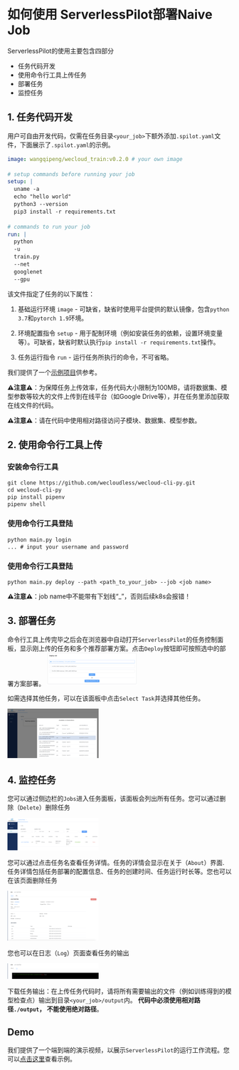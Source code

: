 # 如何使用 ServerlessPilot部署Naive Job

ServerlessPilot的使用主要包含四部分

- 任务代码开发
- 使用命令行工具上传任务
- 部署任务
- 监控任务

## 1. 任务代码开发

用户可自由开发代码，仅需在任务目录`<your_job>`下额外添加`.spilot.yaml`文件，下面展示了`.spilot.yaml`的示例。

```yaml
image: wangqipeng/wecloud_train:v0.2.0 # your own image 

# setup commands before running your job
setup: |
  uname -a
  echo "hello world"
  python3 --version
  pip3 install -r requirements.txt

# commands to run your job
run: |
  python
  -u
  train.py
  --net
  googlenet
  --gpu
```

该文件指定了任务的以下属性：

1. 基础运行环境 `image` - 可缺省，缺省时使用平台提供的默认镜像，包含`python 3.7`和`pytorch 1.9`环境。

2. 环境配置指令 `setup` - 用于配制环境（例如安装任务的依赖，设置环境变量等）。可缺省，缺省时默认执行`pip install -r requirements.txt`操作。

3. 任务运行指令 `run` - 运行任务所执行的命令，不可省略。

我们提供了一个[示例项目](https://github.com/wecloudless/wecloud_example)供参考。

  **⚠️注意⚠️**：为保障任务上传效率，任务代码大小限制为100MB，请将数据集、模型参数等较大的文件上传到在线平台（如Google Drive等），并在任务里添加获取在线文件的代码。

  **⚠️注意⚠️**：请在代码中使用相对路径访问子模块、数据集、模型参数。

## 2. 使用命令行工具上传

### 安装命令行工具

```shell
git clone https://github.com/wecloudless/wecloud-cli-py.git
cd wecloud-cli-py
pip install pipenv
pipenv shell
```

### 使用命令行工具登陆

```shell
python main.py login
... # input your username and password
```

### 使用命令行工具登陆

```shell
python main.py deploy --path <path_to_your_job> --job <job name>
```

**⚠️注意⚠️**：job name中不能带有下划线“_”，否则后续k8s会报错！


## 3. 部署任务

命令行工具上传完毕之后会在浏览器中自动打开`ServerlessPilot`的任务控制面板，显示刚上传的任务和多个推荐部署方案。点击`Deploy`按钮即可按照选中的部署方案部署。
<img src="assets/image-20230816.png" alt="image-20230816" style="zoom:20%;" />

如需选择其他任务，可以在该面板中点击`Select Task`并选择其他任务。

<img src="assets/select_task2.png" alt="image-20230426181836958" style="zoom:20%;" />


## 4. 监控任务 

您可以通过侧边栏的`Jobs`进入任务面板，该面板会列出所有任务。您可以通过删除（`Delete`）删除任务

<img src="assets/jobs.png" alt="image-20230426182604439" style="zoom:20%;" />

您可以通过点击任务名查看任务详情。任务的详情会显示在关于（`About`）界面.  任务详情包括任务部署的配置信息、任务的创建时间、任务运行时长等。您也可以在该页面删除任务

<img src="assets/jobs_about.png" alt="image-20230426183045318" style="zoom:20%;" />

您也可以在日志（`Log`）页面查看任务的输出

<img src="assets/jobs_log.png" alt="image-20230426183220394" style="zoom:20%;" />

下载任务输出：在上传任务代码时，请将所有需要输出的文件（例如训练得到的模型检查点）输出到目录`<your_job>/output`内。
**代码中必须使用相对路径`./output`， 不能使用绝对路径**。


## Demo

我们提供了一个端到端的演示视频，以展示`ServerlessPilot`的运行工作流程。您可以[点击这里](https://disk.pku.edu.cn:443/link/CC7619B71190026088E7B1D8FC206C55)查看示例。

